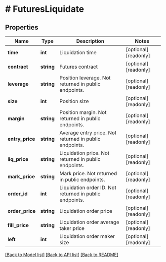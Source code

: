 # # FuturesLiquidate

## Properties

Name | Type | Description | Notes
------------ | ------------- | ------------- | -------------
**time** | **int** | Liquidation time | [optional] [readonly] 
**contract** | **string** | Futures contract | [optional] [readonly] 
**leverage** | **string** | Position leverage. Not returned in public endpoints. | [optional] [readonly] 
**size** | **int** | Position size | [optional] [readonly] 
**margin** | **string** | Position margin. Not returned in public endpoints. | [optional] [readonly] 
**entry_price** | **string** | Average entry price. Not returned in public endpoints. | [optional] [readonly] 
**liq_price** | **string** | Liquidation price. Not returned in public endpoints. | [optional] [readonly] 
**mark_price** | **string** | Mark price. Not returned in public endpoints. | [optional] [readonly] 
**order_id** | **int** | Liquidation order ID. Not returned in public endpoints. | [optional] [readonly] 
**order_price** | **string** | Liquidation order price | [optional] [readonly] 
**fill_price** | **string** | Liquidation order average taker price | [optional] [readonly] 
**left** | **int** | Liquidation order maker size | [optional] [readonly] 

[[Back to Model list]](../../README.md#documentation-for-models) [[Back to API list]](../../README.md#documentation-for-api-endpoints) [[Back to README]](../../README.md)
